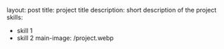 layout: post
title: project title
description:  short description of the project
skills: 
- skill 1
- skill 2
main-image: /project.webp 
